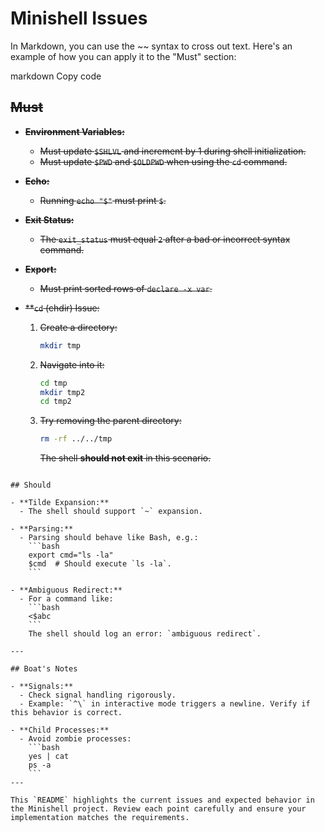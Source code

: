 # Minishell Issues


In Markdown, you can use the ~~ syntax to cross out text. Here's an example of how you can apply it to the "Must" section:

markdown
Copy code
## ~~Must~~

- ~~**Environment Variables:**~~
  - ~~Must update `$SHLVL` and increment by 1 during shell initialization.~~
  - ~~Must update `$PWD` and `$OLDPWD` when using the `cd` command.~~

- ~~**Echo:**~~
  - ~~Running `echo "$"` must print `$`.~~

- ~~**Exit Status:**~~
  - ~~The `exit_status` must equal `2` after a bad or incorrect syntax command.~~

- ~~**Export:**~~
  - ~~Must print sorted rows of `declare -x var`.~~

- ~~**`cd` (chdir) Issue:~~
  1. ~~Create a directory:~~
     ```bash
     mkdir tmp
     ```
  2. ~~Navigate into it:~~
     ```bash
     cd tmp
     mkdir tmp2
     cd tmp2
     ```
  3. ~~Try removing the parent directory:~~
     ```bash
     rm -rf ../../tmp
     ```
     ~~The shell **should not exit** in this scenario.~~

~~~

## Should

- **Tilde Expansion:**
  - The shell should support `~` expansion.

- **Parsing:**
  - Parsing should behave like Bash, e.g.:
    ```bash
    export cmd="ls -la"
    $cmd  # Should execute `ls -la`.
    ```

- **Ambiguous Redirect:**
  - For a command like:
    ```bash
    <$abc
    ```
    The shell should log an error: `ambiguous redirect`.

---

## Boat's Notes

- **Signals:**
  - Check signal handling rigorously.
  - Example: `^\` in interactive mode triggers a newline. Verify if this behavior is correct.

- **Child Processes:**
  - Avoid zombie processes:
    ```bash
    yes | cat
    ps -a
    ```
---

This `README` highlights the current issues and expected behavior in the Minishell project. Review each point carefully and ensure your implementation matches the requirements.
